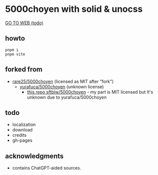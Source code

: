 # 5000choyen with solid & unocss

[GO TO WEB (todo)]()

## howto

```
pnpm i
pnpm vite
```

## forked from

- [rare25/5000choyen](https://github.com/rare25/5000choyen) (licensed as MIT after "fork")
    - [yurafuca/5000choyen](https://github.com/yurafuca/5000choyen) (unknown license)
        - [this repo sftblw/5000choyen](https://github.com/sftblw/5000choyen) - my part is MIT licensed but It's unknown due to yurafuca/5000choyen


## todo

- localization
- download
- credits
- gh-pages


## acknowledgments

- contains ChatGPT-aided sources.